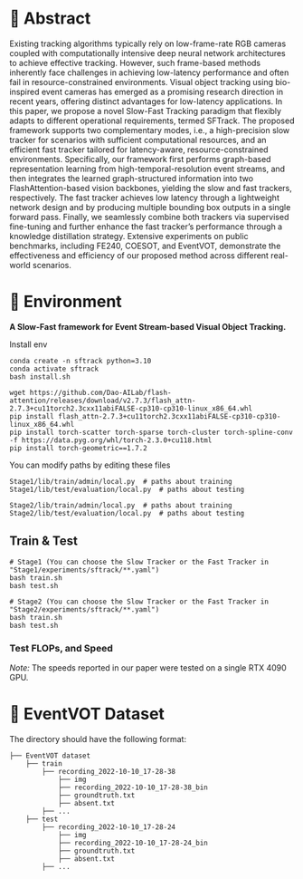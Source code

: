 # :dart: Abstract 
Existing tracking algorithms typically rely on low-frame-rate RGB cameras coupled with computationally intensive deep neural network architectures to achieve effective tracking. However, such frame-based methods inherently face challenges in achieving low-latency performance and often fail in resource-constrained environments. Visual object tracking using bio-inspired event cameras has emerged as a promising research direction in recent years, offering distinct advantages for low-latency applications. In this paper, we propose a novel Slow-Fast Tracking paradigm that flexibly adapts to different operational requirements, termed SFTrack. The proposed framework supports two complementary modes, i.e., a high-precision slow tracker for scenarios with sufficient computational resources, and an efficient fast tracker tailored for latency-aware, resource-constrained environments. Specifically, our framework first performs graph-based representation learning from high-temporal-resolution event streams, and then integrates the learned graph-structured information into two FlashAttention-based vision backbones, yielding the slow and fast trackers, respectively. The fast tracker achieves low latency through a lightweight network design and by producing multiple bounding box outputs in a single forward pass. Finally, we seamlessly combine both trackers via supervised fine-tuning and further enhance the fast tracker’s performance through a knowledge distillation strategy. Extensive experiments on public benchmarks, including FE240, COESOT, and EventVOT, demonstrate the effectiveness and efficiency of our proposed method across different real-world scenarios.

# :hammer: Environment 

**A Slow-Fast framework for Event Stream-based Visual Object Tracking.**

Install env
```
conda create -n sftrack python=3.10
conda activate sftrack
bash install.sh

wget https://github.com/Dao-AILab/flash-attention/releases/download/v2.7.3/flash_attn-2.7.3+cu11torch2.3cxx11abiFALSE-cp310-cp310-linux_x86_64.whl
pip install flash_attn-2.7.3+cu11torch2.3cxx11abiFALSE-cp310-cp310-linux_x86_64.whl
pip install torch-scatter torch-sparse torch-cluster torch-spline-conv -f https://data.pyg.org/whl/torch-2.3.0+cu118.html
pip install torch-geometric==1.7.2
```

You can modify paths by editing these files
```
Stage1/lib/train/admin/local.py  # paths about training
Stage1/lib/test/evaluation/local.py  # paths about testing

Stage2/lib/train/admin/local.py  # paths about training
Stage2/lib/test/evaluation/local.py  # paths about testing
```

## Train & Test
```
# Stage1 (You can choose the Slow Tracker or the Fast Tracker in "Stage1/experiments/sftrack/**.yaml")
bash train.sh 
bash test.sh

# Stage2 (You can choose the Slow Tracker or the Fast Tracker in "Stage2/experiments/sftrack/**.yaml")
bash train.sh 
bash test.sh
```

### Test FLOPs, and Speed
*Note:* The speeds reported in our paper were tested on a single RTX 4090 GPU.

# :dvd: EventVOT Dataset 

The directory should have the following format:
```Shell
├── EventVOT dataset
    ├── train
        ├── recording_2022-10-10_17-28-38
            ├── img
            ├── recording_2022-10-10_17-28-38_bin
            ├── groundtruth.txt
            ├── absent.txt
        ├── ... 
    ├── test
        ├── recording_2022-10-10_17-28-24
            ├── img
            ├── recording_2022-10-10_17-28-24_bin
            ├── groundtruth.txt
            ├── absent.txt
        ├── ...
```
